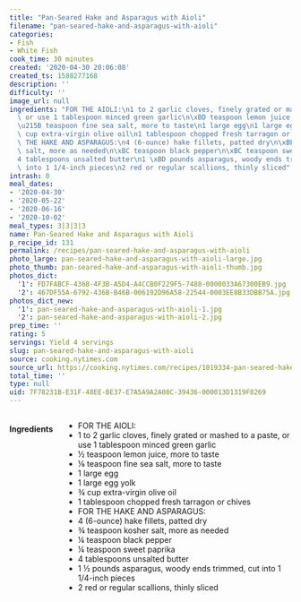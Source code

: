 ```yaml
---
title: "Pan-Seared Hake and Asparagus with Aioli"
filename: "pan-seared-hake-and-asparagus-with-aioli"
categories:
- Fish
- White Fish
cook_time: 30 minutes
created: '2020-04-30 20:06:08'
created_ts: 1588277168
description: ''
difficulty: ''
image_url: null
ingredients: "FOR THE AIOLI:\n1 to 2 garlic cloves, finely grated or mashed to a paste,\
  \ or use 1 tablespoon minced green garlic\n\xBD teaspoon lemon juice, more to taste\n\
  \u215B teaspoon fine sea salt, more to taste\n1 large egg\n1 large egg yolk\n\xBE\
  \ cup extra-virgin olive oil\n1 tablespoon chopped fresh tarragon or chives\nFOR\
  \ THE HAKE AND ASPARAGUS:\n4 (6-ounce) hake fillets, patted dry\n\xBE teaspoon kosher\
  \ salt, more as needed\n\xBC teaspoon black pepper\n\xBC teaspoon sweet paprika\n\
  4 tablespoons unsalted butter\n1 \xBD pounds asparagus, woody ends trimmed, cut\
  \ into 1 1/4-inch pieces\n2 red or regular scallions, thinly sliced"
intrash: 0
meal_dates:
- '2020-04-30'
- '2020-05-22'
- '2020-06-16'
- '2020-10-02'
meal_types: 3|3|3|3
name: Pan-Seared Hake and Asparagus with Aioli
p_recipe_id: 131
permalink: /recipes/pan-seared-hake-and-asparagus-with-aioli
photo_large: pan-seared-hake-and-asparagus-with-aioli-large.jpg
photo_thumb: pan-seared-hake-and-asparagus-with-aioli-thumb.jpg
photos_dict:
  '1': FD7FABCF-4368-4F3B-A5D4-A4CCB0F229F5-7488-0000033A67300EB9.jpg
  '2': 467DF55A-6792-436B-B46B-006192D96A58-22544-0003EE8B33DBB75A.jpg
photos_dict_new:
  '1': pan-seared-hake-and-asparagus-with-aioli-1.jpg
  '2': pan-seared-hake-and-asparagus-with-aioli-2.jpg
prep_time: ''
rating: 5
servings: Yield 4 servings
slug: pan-seared-hake-and-asparagus-with-aioli
source: cooking.nytimes.com
source_url: https://cooking.nytimes.com/recipes/1019334-pan-seared-hake-and-asparagus-with-aioli?action=click&module=Global%20Search%20Recipe%20Card&pgType=search&rank=1
total_time: ''
type: null
uid: 7F78231B-E31F-48EE-BE37-E7A5A9A2A08C-39436-000013D1319F8269
---
```

<div class="large-8 medium-7 columns" id="writeup">	</div><!-- #writeup -->
</div><!-- #row-one -->
<div class="row" id="row-two">	<div class="medium-4 small-5 columns" id="ingredients"><h4>Ingredients</h4><div class="box box-ingredients content"><ul>
<li>FOR THE AIOLI:</li>
<li>1 to 2 garlic cloves, finely grated or mashed to a paste, or use 1 tablespoon minced green garlic</li>
<li>½ teaspoon lemon juice, more to taste</li>
<li>⅛ teaspoon fine sea salt, more to taste</li>
<li>1 large egg</li>
<li>1 large egg yolk</li>
<li>¾ cup extra-virgin olive oil</li>
<li>1 tablespoon chopped fresh tarragon or chives</li>
<li>FOR THE HAKE AND ASPARAGUS:</li>
<li>4 (6-ounce) hake fillets, patted dry</li>
<li>¾ teaspoon kosher salt, more as needed</li>
<li>¼ teaspoon black pepper</li>
<li>¼ teaspoon sweet paprika</li>
<li>4 tablespoons unsalted butter</li>
<li>1 ½ pounds asparagus, woody ends trimmed, cut into 1 1/4-inch pieces</li>
<li>2 red or regular scallions, thinly sliced</li>
</ul>
</div>	</div>	<div class="medium-6 small-7 columns" id="directions">	</div>